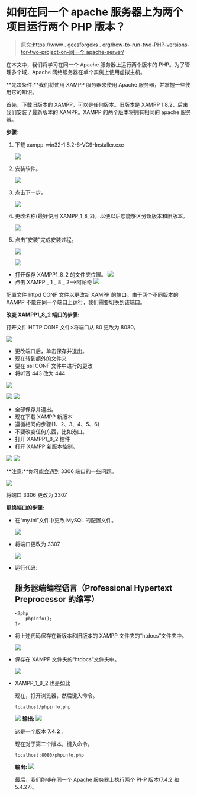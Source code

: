 # 如何在同一个 apache 服务器上为两个项目运行两个 PHP 版本？

> 原文:[https://www . geesforgeks . org/how-to-run-two-PHP-versions-for-two-project-on-同一个 apache-server/](https://www.geeksforgeeks.org/how-to-run-two-php-versions-for-two-projects-on-same-apache-server/)

在本文中，我们将学习在同一个 Apache 服务器上运行两个版本的 PHP。为了管理多个域，Apache 网络服务器在单个实例上使用虚拟主机。

**先决条件:**我们将使用 XAMPP 服务器来使用 Apache 服务器，并掌握一些使用它的知识。

首先，下载旧版本的 XAMPP，可以是任何版本。旧版本是 XAMPP 1.8.2，后来我们安装了最新版本的 XAMPP。XAMPP 的两个版本将拥有相同的 apache 服务器。

**步骤:**

1.  下载 xampp-win32-1.8.2-6-VC9-Installer.exe

    ![](img/47fe5a6683a20a92d7ccf74483dc7aa0.png)

2.  安装软件。

    ![](img/f481b49942524919885c44d2dddf940a.png)

3.  点击下一步。

    ![](img/16554fc4a2fc8ba22841237c14725b63.png)

4.  更改名称(最好使用 XAMPP_1_8_2)，以便以后您能够区分新版本和旧版本。

    ![](img/40df87ff37b49cc7936e5ed61abf6d9a.png)

5.  点击“安装”完成安装过程。

    ![](img/be58f686acd1cd339645bb2a4777b23a.png)

    ![](img/0e48165fd6a57f07ca76b57b2dfd872f.png)

*   打开保存 XAMPP1_8_2 的文件夹位置。
    ![](img/58b0375759331389d9edd16dc58a8712.png)
*   点击 XAMPP _ 1 _ 8 _ 2–>阿帕奇
    ![](img/33896d743cb4260423ad49610eb23bf8.png)

配置文件 httpd CONF 文件以更改新 XAMPP 的端口。由于两个不同版本的 XAMPP 不能在同一个端口上运行，我们需要切换到该端口。

**改变 XAMPP1_8_2 端口的步骤:**

打开文件 HTTP CONF 文件>将端口从 80 更改为 8080。

![](img/d238454754b51aff99b9e27c375e763e.png)

*   更改端口后，单击保存并退出。
*   现在转到额外的文件夹
*   要在 ssl CONF 文件中进行的更改
*   将听音 443 改为 444

![](img/ea2ed01733ded9b79376a949675323f0.png)

![](img/2a96c3ee8ac5dce5ea2ef59687afb38b.png)
![](img/828065bc978d69b7f1ee977b331c47c7.png)

*   全部保存并退出。
*   现在下载 XAMPP 新版本
*   遵循相同的步骤{1、2、3、4、5、6}
*   不要改变任何东西，比如港口。
*   打开 XAMPP1_8_2 控件
*   打开 XAMPP 新版本控制。

![](img/cac5c4ffbbbdc3edfbe5e2c7ad9dd739.png)
![](img/8d7ed9f0cedcd34bae1ae233878fb779.png)

**注意:**你可能会遇到 3306 端口的一些问题。

![](img/5af490948249bbf7841ad31bc5a87c16.png)

将端口 3306 更改为 3307

**更换端口的步骤:**

*   在“my.ini”文件中更改 MySQL 的配置文件。

    ![](img/d93c70d15fcc8803988bf28689931dd0.png)

*   将端口更改为 3307

    ![](img/82c902617befc826ca913c6def199187.png)

*   运行代码:

    ## 服务器端编程语言（Professional Hypertext Preprocessor 的缩写）

    ```
    <?php
        phpinfo();
    ?>
    ```

*   将上述代码保存在新版本和旧版本的 XAMPP 文件夹的“htdocs”文件夹中。

    ![](img/be23db21ef6b6645cf44f43866d3fb81.png)

*   保存在 XAMPP 文件夹的“htdocs”文件夹中。

    ![](img/2fe3590a5745e67faf1ef041f7c4c22e.png)

*   XAMPP_1_8_2 也是如此

    现在，打开浏览器，然后键入命令。

    ```
    localhost/phpinfo.php
    ```

    ![](img/8317d31d4aaf303c5d78afdfcfff50fb.png)
    **输出:**
    ![](img/52ab7b442106f696fce4e2a02bd16ed2.png)

    这是一个版本 **7.4.2** 。

    现在对于第二个版本，键入命令。

    ```
    localhost:8080/phpinfo.php
    ```

    **输出:**
    ![](img/dc598a370abad1a7e5e4615cb8071c11.png)

    最后，我们能够在同一个 Apache 服务器上执行两个 PHP 版本(7.4.2 和 5.4.27)。
